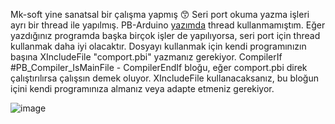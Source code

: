 Mk-soft yine sanatsal bir çalışma yapmış 😙 Seri port okuma yazma işleri ayrı bir thread ile yapılmış. PB-Arduino [yazımda](https://erolcum.github.io/led-yakma/) thread kullanmamıştım. Eğer yazdığınız programda başka birçok işler de yapılıyorsa, seri port için thread kullanmak daha iyi olacaktır. Dosyayı kullanmak için kendi programınızın başına XIncludeFile "comport.pbi" yazmanız gerekiyor. CompilerIf #PB_Compiler_IsMainFile - CompilerEndIf bloğu, eğer comport.pbi direk çalıştırılırsa çalışsın demek oluyor. XIncludeFile kullanacaksanız, bu bloğun içini kendi programınıza almanız veya adapte etmeniz gerekiyor.

![image](https://github.com/user-attachments/assets/fdd67988-1e82-4424-9210-a780d5a80380)

